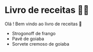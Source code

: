 # Livro de receitas :man_cook:

Olá ! Bem vindo ao livro de receitas :wave: 

- Strogonoff de frango
- Pavê de goiaba
- Sorvete cremoso de goiaba


